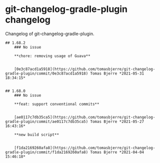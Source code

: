 
# git-changelog-gradle-plugin changelog

Changelog of git-changelog-gradle-plugin.

    ## 1.68.2
        ### No issue

        **chore: removing usage of Guava**


        [0e3c87acd1a5918](https://github.com/tomasbjerre/git-changelog-gradle-plugin/commit/0e3c87acd1a5918) Tomas Bjerre *2021-05-31 18:34:15*


    ## 1.68.0
        ### No issue

        **feat: support conventional commits**


        [ae0117c7db35ca5](https://github.com/tomasbjerre/git-changelog-gradle-plugin/commit/ae0117c7db35ca5) Tomas Bjerre *2021-05-27 16:43:16*

        **new build script**


        [f1da2169260afa8](https://github.com/tomasbjerre/git-changelog-gradle-plugin/commit/f1da2169260afa8) Tomas Bjerre *2021-04-04 15:46:18*


